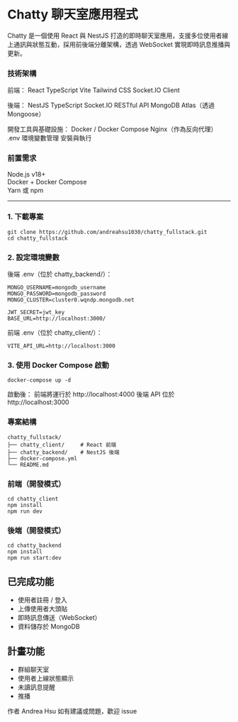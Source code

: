 # Chatty 聊天室應用程式

Chatty 是一個使用 React 與 NestJS 打造的即時聊天室應用，支援多位使用者線上通訊與狀態互動，採用前後端分離架構，透過 WebSocket 實現即時訊息推播與更新。

### 技術架構

前端：
React
TypeScript
Vite
Tailwind CSS
Socket.IO Client

後端：
NestJS
TypeScript
Socket.IO
RESTful API
MongoDB Atlas（透過 Mongoose）

開發工具與基礎設施：
Docker / Docker Compose
Nginx（作為反向代理）
.env 環境變數管理
安裝與執行

### 前置需求
Node.js v18+ <br>
Docker + Docker Compose <br>
Yarn 或 npm

<hr>

### 1. 下載專案
```
git clone https://github.com/andreahsu1030/chatty_fullstack.git
cd chatty_fullstack
```
### 2. 設定環境變數
後端 .env（位於 chatty_backend/）：
```
MONGO_USERNAME=mongodb_username
MONGO_PASSWORD=mongodb_password
MONGO_CLUSTER=cluster0.wqndp.mongodb.net

JWT_SECRET=jwt_key
BASE_URL=http://localhost:3000/
```
前端 .env（位於 chatty_client/）：
```
VITE_API_URL=http://localhost:3000
```
### 3. 使用 Docker Compose 啟動
```
docker-compose up -d
```

啟動後：
前端將運行於 http://localhost:4000
後端 API 位於 http://localhost:3000

### 專案結構
```
chatty_fullstack/
├── chatty_client/     # React 前端
├── chatty_backend/    # NestJS 後端
├── docker-compose.yml
└── README.md
```


### 前端（開發模式）
```
cd chatty_client
npm install
npm run dev
```

### 後端（開發模式）
```
cd chatty_backend
npm install
npm run start:dev
```

## 已完成功能
- 使用者註冊 / 登入
- 上傳使用者大頭貼
- 即時訊息傳送（WebSocket）
- 資料儲存於 MongoDB

## 計畫功能
- 群組聊天室
- 使用者上線狀態顯示
- 未讀訊息提醒
- 推播


作者 Andrea Hsu
如有建議或問題，歡迎 issue
